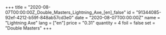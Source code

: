 +++
title = "2020-08-07T00:00:00Z_Double_Masters_Lightning_Axe_[en]_false"
id = "91344085-92ef-4212-b59f-848ab57cd3e0"
date = "2020-08-07T00:00:00Z"
name = "Lightning Axe"
lang = ["en"]
price = "0.31"
quantity = 4
foil = false
set = "Double Masters"
+++
